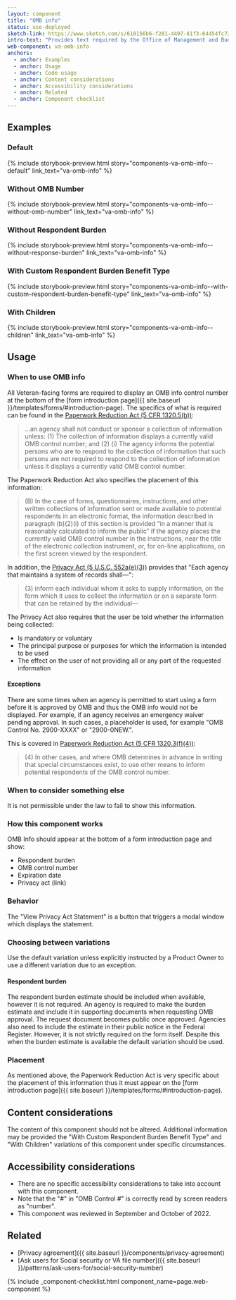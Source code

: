 ```yaml
---
layout: component
title: "OMB info"
status: use-deployed
sketch-link: https://www.sketch.com/s/610156b6-f281-4497-81f3-64454fc72156/v/eMln5p/a/ZOZ9J47/r/nZme2g
intro-text: "Provides text required by the Office of Management and Budget (OMB) to be present on all forms."
web-component: va-omb-info
anchors:
  - anchor: Examples
  - anchor: Usage
  - anchor: Code usage
  - anchor: Content considerations
  - anchor: Accessibility considerations
  - anchor: Related
  - anchor: Component checklist
---
```


## Examples

### Default

{% include storybook-preview.html story="components-va-omb-info--default" link_text="va-omb-info" %}

### Without OMB Number

{% include storybook-preview.html story="components-va-omb-info--without-omb-number" link_text="va-omb-info" %}

### Without Respondent Burden

{% include storybook-preview.html story="components-va-omb-info--without-response-burden" link_text="va-omb-info" %}

### With Custom Respondent Burden Benefit Type

{% include storybook-preview.html story="components-va-omb-info--with-custom-respondent-burden-benefit-type" link_text="va-omb-info" %}

### With Children
{% include storybook-preview.html story="components-va-omb-info--children" link_text="va-omb-info" %}

## Usage

### When to use OMB info

All Veteran-facing forms are required to display an OMB info control number at the bottom of the [form introduction page]({{ site.baseurl }}/templates/forms/#introduction-page). The specifics of what is required can be found in the [Paperwork Reduction Act (5 CFR 1320.5(b))](https://www.ecfr.gov/current/title-5/chapter-III/subchapter-B/part-1320#p-1320.5(b)(1)):

> ...an agency shall not conduct or sponsor a collection of information unless:
> (1) The collection of information displays a currently valid OMB control number; and
> (2)
>   (i) The agency informs the potential persons who are to respond to the collection of information that such persons are not required to respond to the collection of information unless it displays a currently valid OMB control number.

The Paperwork Reduction Act also specifies the placement of this information: 

> (B) In the case of forms, questionnaires, instructions, and other written collections of information sent or made available to potential respondents in an electronic format, the information described in paragraph (b)(2)(i) of this section is provided “in a manner that is reasonably calculated to inform the public” if the agency places the currently valid OMB control number in the instructions, near the title of the electronic collection instrument, or, for on-line applications, on the first screen viewed by the respondent.

In addition, the [Privacy Act (5 U.S.C. 552a(e)(3))](https://www.law.cornell.edu/uscode/text/5/552a) provides that "Each agency that maintains a system of records shall—":

> (3) inform each individual whom it asks to supply information, on the form which it uses to collect the information or on a separate form that can be retained by the individual—

The Privacy Act also requires that the user be told whether the information being collected:

* Is mandatory or voluntary 
* The principal purpose or purposes for which the information is intended to be used
* The effect on the user of not providing all or any part of the requested information

#### Exceptions

There are some times when an agency is permitted to start using a form before it is approved by OMB and thus the OMB info would not be displayed. For example, if an agency receives an emergency waiver pending approval. In such cases, a placeholder is used, for example "OMB Control No. 2900-XXXX" or "2900-0NEW.". 

This is covered in [Paperwork Reduction Act (5 CFR 1320.3(f)(4))](https://www.ecfr.gov/current/title-5/chapter-III/subchapter-B/part-1320#p-1320.3(f)(4)):

> (4) In other cases, and where OMB determines in advance in writing that special circumstances exist, to use other means to inform potential respondents of the OMB control number.

### When to consider something else

It is not permissible under the law to fail to show this information. 


### How this component works

OMB Info should appear at the bottom of a form introduction page and show:

- Respondent burden
- OMB control number
- Expiration date 
- Privacy act (link)

### Behavior

The "View Privacy Act Statement" is a button that triggers a modal window which displays the statement.

### Choosing between variations

Use the default variation unless explicitly instructed by a Product Owner to use a different variation due to an exception.

#### Respondent burden

The respondent burden estimate should be included when available, however it is not required. An agency is required to make the burden estimate and include it in supporting documents when requesting OMB approval. The request document becomes public once approved. Agencies also need to include the estimate in their public notice in the Federal Register. However, it is not strictly required on the form itself. Despite this when the burden estimate is available the default variation should be used.

### Placement

As mentioned above, the Paperwork Reduction Act is very specific about the placement of this information thus it must appear on the [form introduction page]({{ site.baseurl }}/templates/forms/#introduction-page).

## Content considerations

The content of this component should not be altered. Additional information may be provided the "With Custom Respondent Burden Benefit Type" and "With Children" variations of this component under specific circumstances.

## Accessibility considerations

* There are no specific accessibility considerations to take into account with this component.
* Note that the "#" in "OMB Control #" is correctly read by screen readers as "number". 
* This component was reviewed in September and October of 2022.

## Related

* [Privacy agreement]({{ site.baseurl }}/components/privacy-agreement)
* [Ask users for Social security or VA file number]({{ site.baseurl }}/patterns/ask-users-for/social-security-number)

{% include _component-checklist.html component_name=page.web-component %}